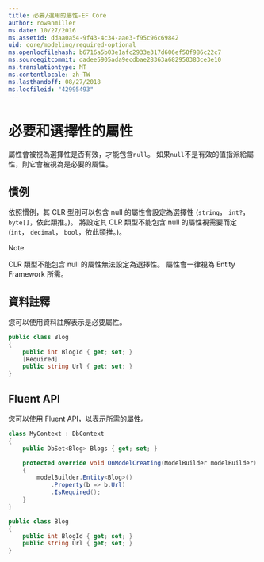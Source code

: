 ```yaml
---
title: 必要/選用的屬性-EF Core
author: rowanmiller
ms.date: 10/27/2016
ms.assetid: ddaa0a54-9f43-4c34-aae3-f95c96c69842
uid: core/modeling/required-optional
ms.openlocfilehash: b6716a5b03e1afc2933e317d606ef50f986c22c7
ms.sourcegitcommit: dadee5905ada9ecdbae28363a682950383ce3e10
ms.translationtype: MT
ms.contentlocale: zh-TW
ms.lasthandoff: 08/27/2018
ms.locfileid: "42995493"
---
```

# <a name="required-and-optional-properties"></a>必要和選擇性的屬性

屬性會被視為選擇性是否有效，才能包含`null`。 如果`null`不是有效的值指派給屬性，則它會被視為是必要的屬性。

## <a name="conventions"></a>慣例

依照慣例，其 CLR 型別可以包含 null 的屬性會設定為選擇性 (`string`， `int?`， `byte[]`，依此類推。)。 將設定其 CLR 類型不能包含 null 的屬性視需要而定 (`int`， `decimal`， `bool`，依此類推。)。

> [!NOTE]  
> CLR 類型不能包含 null 的屬性無法設定為選擇性。 屬性會一律視為 Entity Framework 所需。

## <a name="data-annotations"></a>資料註釋

您可以使用資料註解表示是必要屬性。

<!-- [!code-csharp[Main](samples/core/Modeling/DataAnnotations/Samples/Required.cs?highlight=4)] -->
``` csharp
public class Blog
{
    public int BlogId { get; set; }
    [Required]
    public string Url { get; set; }
}
```

## <a name="fluent-api"></a>Fluent API

您可以使用 Fluent API，以表示所需的屬性。

<!-- [!code-csharp[Main](samples/core/Modeling/FluentAPI/Samples/Required.cs?highlight=7,8,9)] -->
``` csharp
class MyContext : DbContext
{
    public DbSet<Blog> Blogs { get; set; }

    protected override void OnModelCreating(ModelBuilder modelBuilder)
    {
        modelBuilder.Entity<Blog>()
            .Property(b => b.Url)
            .IsRequired();
    }
}

public class Blog
{
    public int BlogId { get; set; }
    public string Url { get; set; }
}
```
